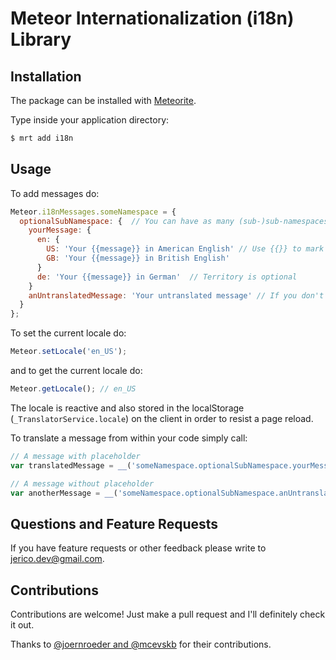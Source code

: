 Meteor Internationalization (i18n) Library
==========================================

Installation
------------

The package can be installed with [Meteorite](https://github.com/oortcloud/meteorite/).

Type inside your application directory:

``` sh
$ mrt add i18n
```

Usage
-----

To add messages do:

``` javascript
Meteor.i18nMessages.someNamespace = {
  optionalSubNamespace: {  // You can have as many (sub-)sub-namespaces as you like.
    yourMessage: {
      en: {
        US: 'Your {{message}} in American English' // Use {{}} to mark placeholders.
        GB: 'Your {{message}} in British English'
      }
      de: 'Your {{message}} in German'  // Territory is optional
    }
    anUntranslatedMessage: 'Your untranslated message' // If you don't set a language the same message will be returned for all languages.
  }
};
```

To set the current locale do:

``` javascript
Meteor.setLocale('en_US');
```

and to get the current locale do:
``` javascript
Meteor.getLocale(); // en_US
```

The locale is reactive and also stored in the localStorage (`_TranslatorService.locale`) on the client in order to resist a page reload.


To translate a message from within your code simply call:

``` javascript
// A message with placeholder
var translatedMessage = __('someNamespace.optionalSubNamespace.yourMessage', {message: 'some placeholder content'});

// A message without placeholder
var anotherMessage = __('someNamespace.optionalSubNamespace.anUntranslatedMessage');
```

Questions and Feature Requests
------------------------------

If you have feature requests or other feedback please write to jerico.dev@gmail.com.


Contributions
-------------

Contributions are welcome! Just make a pull request and I'll definitely check it out.

Thanks to [@joernroeder and @mcevskb](https://github.com/joernroeder) for their contributions.
